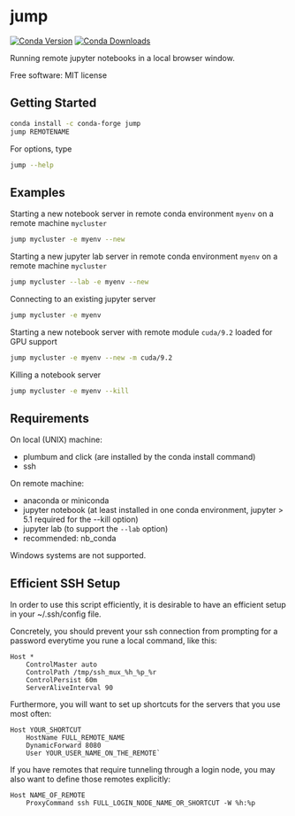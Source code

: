 
jump
====

[![Conda Version](https://img.shields.io/conda/vn/conda-forge/jump.svg)](https://anaconda.org/conda-forge/jump) 
[![Conda Downloads](https://img.shields.io/conda/dn/conda-forge/jump.svg)](https://anaconda.org/conda-forge/jump) 

Running remote jupyter notebooks in a local browser window.

Free software: MIT license


Getting Started
---------------

```bash
conda install -c conda-forge jump
jump REMOTENAME
```

For options, type
```bash
jump --help
```

Examples
--------

Starting a new notebook server in remote conda environment `myenv` on a remote machine `mycluster`
```bash
jump mycluster -e myenv --new
```

Starting a new jupyter lab server in remote conda environment `myenv` on a remote machine `mycluster`
```bash
jump mycluster --lab -e myenv --new
```

Connecting to an existing jupyter server
```bash
jump mycluster -e myenv
```

Starting a new notebook server with remote module `cuda/9.2` loaded for GPU support
```bash
jump mycluster -e myenv --new -m cuda/9.2
```

Killing a notebook server
```bash
jump mycluster -e myenv --kill
```

Requirements
------------

On local (UNIX) machine:
- plumbum and click (are installed by the conda install command)
- ssh

On remote machine:
- anaconda or miniconda
- jupyter notebook (at least installed in one conda environment, jupyter > 5.1 required for the --kill option)
- jupyter lab (to support the `--lab` option)
- recommended: nb_conda

Windows systems are not supported.

Efficient SSH Setup
-------------------

In order to use this script efficiently, it is desirable to have
an efficient setup in your ~/.ssh/config file.

Concretely, you should prevent your ssh connection from prompting for
a password everytime you rune a local command, like this:

```
Host *
    ControlMaster auto
    ControlPath /tmp/ssh_mux_%h_%p_%r
    ControlPersist 60m
    ServerAliveInterval 90
```

Furthermore, you will want to set up shortcuts for the servers that
you use most often:

```
Host YOUR_SHORTCUT
    HostName FULL_REMOTE_NAME
    DynamicForward 8080
    User YOUR_USER_NAME_ON_THE_REMOTE`
```

If you have remotes that require tunneling through a login node,
you may also want to define those remotes explicitly:

```
Host NAME_OF_REMOTE
    ProxyCommand ssh FULL_LOGIN_NODE_NAME_OR_SHORTCUT -W %h:%p
```


